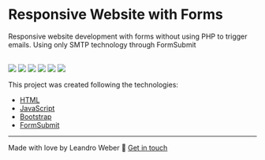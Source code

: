 <h1>Responsive Website with Forms</h1>
<p> Responsive website development with forms without using PHP to trigger emails. Using only SMTP technology through FormSubmit</p>
<br>
<img src="https://img.shields.io/github/languages/top/LeandroWeberMidginski
/Site-Responsivo
">
<img src="https://img.shields.io/github/issues/LeandroWeberMidginski
/Site-Responsivo
">
<img src="https://img.shields.io/github/forks/LeandroWeberMidginski
/Site-Responsivo
">
<img src="https://img.shields.io/github/stars/LeandroWeberMidginski
/Site-Responsivo
">
<img src="https://img.shields.io/github/license/LeandroWeberMidginski
/Site-Responsivo
">

<img src="https://i.ibb.co/zJbDk09/Sem-t-tulo.jpg">

This project was created following the technologies:

- [HTML](developer.mozilla.org)
- [JavaScript](developer.mozilla.org)
- [Bootstrap](https://getbootstrap.com/)
- [FormSubmit](https://formsubmit.co/)

____

Made with love by Leandro Weber :wave: [Get in touch](https://www.linkedin.com/in/leandro-weber-midginski-84a312194/)